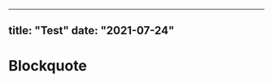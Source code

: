 
---
title: "Test"
date: "2021-07-24"
---

# Blockquote



<!--stackedit_data:
eyJoaXN0b3J5IjpbNjI2MTE1MjAwLC0xMDE1ODY0MDY1LC0zNj
cyMDEzOTJdfQ==
-->